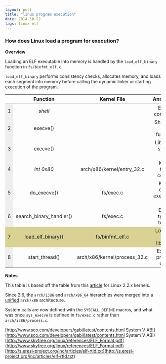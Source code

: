 ```yaml
---
layout: post
title: "linux program execution"
date: 2014-10-22
tags: linux elf
---
```


### How does Linux load a program for execution?

**Overview**

Loading an ELF executable into memory is handled by the `load_elf_binary` function in `fs/binfmt_elf.c`.

`load_elf_binary` performs consistency checks, allocates memory, and loads each segment into memory before calling the dynamic linker or starting execution of the program.

<table style="text-align:center; font-size: 16px;">
<col style="background-color: #eee;" />
<thead>
  <tr style="border-bottom: 2px solid #CCC;">
    <th style="background: #FFF;"></th>
    <th>Function</th>
    <th>Kernel File</th>
    <th>Annotation</th>
  </tr>
</thead>
<tbody>
  <tr>
    <td>1</td>
    <td><i>shell</i></td>
    <td></td>
    <td>Enter a command.</td>
  </td>
  <tr>
    <td>2</td>
    <td>execve()</td>
    <td></td>
    <td>Shell calls libc function.</td>
  </tr>
  <tr>
    <td>3</td>
    <td>execve()</td>
    <td></td>
    <td>Libc does system call.</td>
  </tr>
  <tr>
    <td>4</td>
    <td><i>int 0x80</i></td>
    <td>arch/x86/kernel/entry_32.c</td>
    <td>Kernel takes control.<td> 
  </tr>
  <tr>
    <td>5</td>
    <td>do_execve()</td>
    <td>fs/exec.c</td>
    <td>Kernel opens executable file.</td>
  </tr>
  <tr>
    <td>6</td>
    <td>search_binary_handler()</td>
    <td>fs/exec.c</td>
    <td>Detect type of binary.</td>
  </tr>
  <tr style="background-color: #dad295;">
    <td>7</td>
    <td>load_elf_binary()</td>
    <td>fs/binfmt_elf.c</td>
    <td>Load ELF and libraries.</td>
  </tr>
  <tr>
    <td>8</td>
    <td>start_thread()</td>
    <td>arch/x86/kernel/process_32.c</td>
    <td>Execute program code.</td>
  </tr>
</tbody>
</table>

**Notes**

This table is based off the table from this [article][1] for Linux 2.2.x kernels.

Since 2.6, the `arch/i386` and `arch/x86_64` hierarchies were merged into a [unified][2] `arch/x86` architecture.

System calls are now defined with the `SYSCALL_DEFINE` macros, and what was once `sys_execve` is defined in `fs/exec.c` rather than `arch/i386/process.c`.
   
[1]: http://asm.sourceforge.net/articles/startup.htm
[2]: http://lwn.net/Articles/242439/

[http://www.sco.com/developers/gabi/latest/contents.html System V ABI](http://www.sco.com/developers/gabi/latest/contents.html System V ABI)   
[http://www.skyfree.org/linux/references/ELF_Format.pdf](http://www.skyfree.org/linux/references/ELF_Format.pdf)   
[http://s.eresi-project.org/inc/articles/elf-rtld.txt](http://s.eresi-project.org/inc/articles/elf-rtld.txt)


